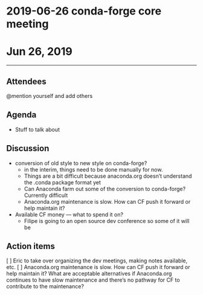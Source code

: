 # 2019-06-26 conda-forge core meeting 

# Jun 26, 2019

****
## Attendees

@mention yourself and add others


## Agenda
- Stuff to talk about


## Discussion
- conversion of old style to new style on conda-forge?
    - in the interim, things need to be done manually for now.
    - Things are a bit difficult because anaconda.org doesn’t understand the .conda package format yet
    - Can Anaconda farm out some of the conversion to conda-forge? Currently difficult 
    - Anaconda.org maintenance is slow. How can CF push it forward or help maintain it?
- Available CF money — what to spend it on?
    - Filipe is going to an open source dev conference so some of it will be 


## Action items
[ ] Eric to take over organizing the dev meetings, making notes available, etc.
[ ] Anaconda.org maintenance is slow. How can CF push it forward or help maintain it? What are acceptable alternatives if Anaconda.org continues to have slow maintenance and there’s no pathway for CF to contribute to the maintenance?

